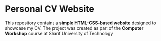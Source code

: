 # Personal CV Website

This repository contains a **simple HTML-CSS-based website** designed to showcase my CV. The project was created as part of the **Computer Workshop** course at Sharif University of Technology
